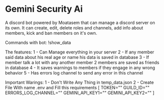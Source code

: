 ﻿# Gemini Security Ai

A discord bot powered by Moatasem that can manage a discord server on its own. It can create, edit, delete roles and channels, add info about members, kick and ban members on it's own.

Commands with bot:
!show_data

The features:
1 - Can Manage everything in your server
2 - If any member said data about his real age or name his data is saved in database
3 - If member talk a lot with any another member 2 members are saved as friends in database
4 - It saves warnings to members if they engage in any wrong behavior
5 - Has errors log channel to send any error in this channel

Important Warings:
1 - Don't Write Any Thing in temp_data.json
2 - Create File With name .env and Fill this requirements [
    TOKEN=""
    GUILD_ID=""
    ERRORS_LOG_CHANNEL=""
    GEMINI_API_KEY1=""
    GEMINI_API_KEY2=""
]